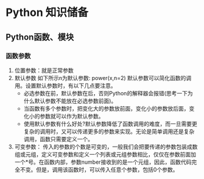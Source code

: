 # Python 知识储备
## Python函数、模块
### 函数参数
1. 位置参数：就是正常参数
2. 默认参数
   如下所示n为默认参数:
   power(x,n=2)
   默认参数可以简化函数的调用。设置默认参数时，有以下几点要注意。
   - 必选参数在前，默认参数在后，否则Python的解释器会报错(思考一下为什么默认参数不能放在必选参数前面)。
   - 当函数有多个参数时，把变化大的参数放前面，变化小的参数放后面，变化小的参数就可以作为默认参数。
   -  使用默认参数有什么好处?默认参数降低了函数调用的难度，而一旦需要更复杂的调用时，又可以传递更多的参数来实现。无论是简单调用还是复杂调用，函数只需要定义一个。
3. 可变参数：
   传入的参数的个数是可变的，一般我们会把要传递的参数包装成数组或元组，定义可变参数和定义一个列表或元组参数相比，仅仅在参数前面加一个*号。在函数内部，参数number接收到的是一个元组，因此，函数代码完全不变。但是，调用该函数时，可以传入任意个参数，包括0个参数。
   ```python

   ```
   